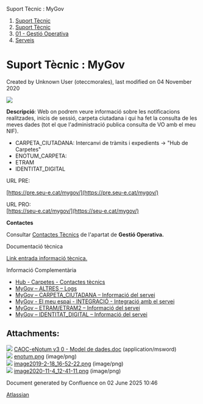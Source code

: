 Suport Tècnic : MyGov  

1.  [Suport Tècnic](index.md)
2.  [Suport Tècnic](13893782.md)
3.  [01 - Gestió Operativa](26313391.md)
4.  [Serveis](Serveis_26313394.md)

Suport Tècnic : MyGov
=====================

Created by Unknown User (oteccmorales), last modified on 04 November 2020

![](attachments/41519639/41519764.png)

**Descripció**: Web on podrem veure informació sobre les notificacions realitzades, inicis de sessió, carpeta ciutadana i qui ha fet la consulta de les meves dades (tot el que l'administració publica consulta de VO amb el meu NIF).

*   CARPETA\_CIUTADANA: Intercanvi de tràmits i expedients -> "Hub de Carpetes"
*   ENOTUM\_CARPETA:
*   ETRAM
*   IDENTITAT\_DIGITAL

URL PRE:

[https://pre.seu-e.cat/mygov/](https://pre.seu-e.cat/mygov/)

URL PRO:  
[https://seu-e.cat/mygov/](https://seu-e.cat/mygov/)

**Contactes**

Consultar [Contactes Tècnics](https://intranet.aoc.cat/pages/viewpage.action?pageId=28704779#tab-Responsables+Servei+T%C3%A8cnic) de l'apartat de **Gestió Operativa.**

Documentació tècnica

[Link entrada informació tècnica.](41519644.md)

  

  
  

  

  

  

Informació Complementària

*   [Hub - Carpetes - Contactes tècnics](/pages/viewpage.action?pageId=113311829 "Hub - Carpetes - Contactes tècnics")
*   [MyGov – ALTRES – Logs](/pages/viewpage.action?pageId=41519757 "MyGov – ALTRES – Logs")
*   [MyGov – CARPETA\_CIUTADANA – Informació del servei](/pages/viewpage.action?pageId=41519703 "MyGov – CARPETA_CIUTADANA – Informació del servei")
*   [MyGov - El meu espai - INTEGRACIÓ - Integració amb el servei](/pages/viewpage.action?pageId=61931618 "MyGov - El meu espai - INTEGRACIÓ - Integració amb el servei")
*   [MyGov – ETRAM/ETRAM2 – Informació del servei](/pages/viewpage.action?pageId=41519708 "MyGov – ETRAM/ETRAM2 – Informació del servei")
*   [MyGov – IDENTITAT\_DIGITAL – Informació del servei](/pages/viewpage.action?pageId=41519713 "MyGov – IDENTITAT_DIGITAL – Informació del servei")

Attachments:
------------

![](images/icons/bullet_blue.gif) [CAOC-eNotum v3 0 - Model de dades.doc](attachments/41519639/41519640.doc) (application/msword)  
![](images/icons/bullet_blue.gif) [enotum.png](attachments/41519639/41519641.png) (image/png)  
![](images/icons/bullet_blue.gif) [image2019-2-18\_16-52-22.png](attachments/41519639/41519642.png) (image/png)  
![](images/icons/bullet_blue.gif) [image2020-11-4\_12-41-11.png](attachments/41519639/41519764.png) (image/png)  

Document generated by Confluence on 02 June 2025 10:46

[Atlassian](http://www.atlassian.com/)